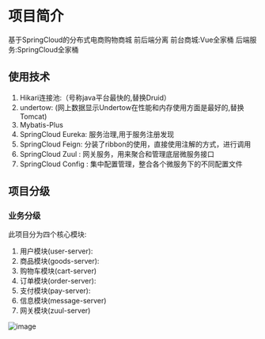 # 项目简介
基于SpringCloud的分布式电商购物商城 前后端分离 
前台商城:Vue全家桶 
后端服务:SpringCloud全家桶
## 使用技术
1. Hikari连接池:（号称java平台最快的,替换Druid）
2. undertow: (网上数据显示Undertow在性能和内存使用方面是最好的,替换Tomcat)
3. Mybatis-Plus
4. SpringCloud Eureka: 服务治理,用于服务注册发现
5. SpringCloud Feign: 分装了ribbon的使用，直接使用注解的方式，进行调用
6. SpringCloud Zuul : 网关服务，用来聚合和管理底层微服务接口
7. SpringCloud Config : 集中配置管理，整合各个微服务下的不同配置文件
## 项目分级
### 业务分级
此项目分为四个核心模块:
1. 用户模块(user-server):
2. 商品模块(goods-server):
3. 购物车模块(cart-server)
4. 订单模块(order-server):
5. 支付模块(pay-server):
6. 信息模块(message-server)
7. 网关模块(zuul-server)

![image](https://github.com/LiHaodong888/lmall/blob/master/images/index.jpg)


